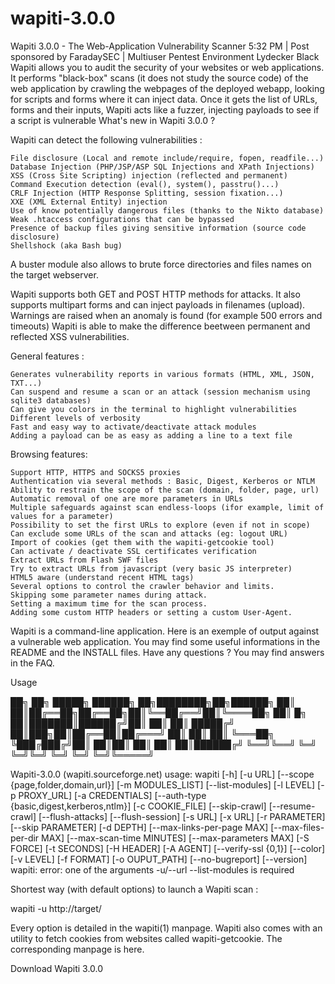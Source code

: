 # wapiti-3.0.0
 Wapiti 3.0.0 - The Web-Application Vulnerability Scanner 5:32 PM | Post sponsored by FaradaySEC | Multiuser Pentest Environment Lydecker Black  Wapiti allows you to audit the security of your websites or web applications. It performs "black-box" scans (it does not study the source code) of the web application by crawling the webpages of the deployed webapp, looking for scripts and forms where it can inject data.  Once it gets the list of URLs, forms and their inputs, Wapiti acts like a fuzzer, injecting payloads to see if a script is vulnerable
 What's new in Wapiti 3.0.0 ?

Wapiti can detect the following vulnerabilities :

    File disclosure (Local and remote include/require, fopen, readfile...)
    Database Injection (PHP/JSP/ASP SQL Injections and XPath Injections)
    XSS (Cross Site Scripting) injection (reflected and permanent)
    Command Execution detection (eval(), system(), passtru()...)
    CRLF Injection (HTTP Response Splitting, session fixation...)
    XXE (XML External Entity) injection
    Use of know potentially dangerous files (thanks to the Nikto database)
    Weak .htaccess configurations that can be bypassed
    Presence of backup files giving sensitive information (source code disclosure)
    Shellshock (aka Bash bug)

A buster module also allows to brute force directories and files names on the target webserver.

Wapiti supports both GET and POST HTTP methods for attacks.
It also supports multipart forms and can inject payloads in filenames (upload).
Warnings are raised when an anomaly is found (for example 500 errors and timeouts)
Wapiti is able to make the difference beetween permanent and reflected XSS vulnerabilities.


General features :

    Generates vulnerability reports in various formats (HTML, XML, JSON, TXT...)
    Can suspend and resume a scan or an attack (session mechanism using sqlite3 databases)
    Can give you colors in the terminal to highlight vulnerabilities
    Different levels of verbosity
    Fast and easy way to activate/deactivate attack modules
    Adding a payload can be as easy as adding a line to a text file


Browsing features:

    Support HTTP, HTTPS and SOCKS5 proxies
    Authentication via several methods : Basic, Digest, Kerberos or NTLM
    Ability to restrain the scope of the scan (domain, folder, page, url)
    Automatic removal of one are more parameters in URLs
    Multiple safeguards against scan endless-loops (ifor example, limit of values for a parameter)
    Possibility to set the first URLs to explore (even if not in scope)
    Can exclude some URLs of the scan and attacks (eg: logout URL)
    Import of cookies (get them with the wapiti-getcookie tool)
    Can activate / deactivate SSL certificates verification
    Extract URLs from Flash SWF files
    Try to extract URLs from javascript (very basic JS interpreter)
    HTML5 aware (understand recent HTML tags)
    Several options to control the crawler behavior and limits.
    Skipping some parameter names during attack.
    Setting a maximum time for the scan process.
    Adding some custom HTTP headers or setting a custom User-Agent.


Wapiti is a command-line application.
Here is an exemple of output against a vulnerable web application.
You may find some useful informations in the README and the INSTALL files.
Have any questions ? You may find answers in the FAQ. 

Usage

 ██╗    ██╗ █████╗ ██████╗ ██╗████████╗██╗██████╗ 
 ██║    ██║██╔══██╗██╔══██╗██║╚══██╔══╝██║╚════██╗
 ██║ █╗ ██║███████║██████╔╝██║   ██║   ██║ █████╔╝
 ██║███╗██║██╔══██║██╔═══╝ ██║   ██║   ██║ ╚═══██╗
 ╚███╔███╔╝██║  ██║██║     ██║   ██║   ██║██████╔╝
  ╚══╝╚══╝ ╚═╝  ╚═╝╚═╝     ╚═╝   ╚═╝   ╚═╝╚═════╝  




Wapiti-3.0.0 (wapiti.sourceforge.net)
usage: wapiti [-h] [-u URL] [--scope {page,folder,domain,url}]
              [-m MODULES_LIST] [--list-modules] [-l LEVEL] [-p PROXY_URL]
              [-a CREDENTIALS] [--auth-type {basic,digest,kerberos,ntlm}]
              [-c COOKIE_FILE] [--skip-crawl] [--resume-crawl]
              [--flush-attacks] [--flush-session] [-s URL] [-x URL]
              [-r PARAMETER] [--skip PARAMETER] [-d DEPTH]
              [--max-links-per-page MAX] [--max-files-per-dir MAX]
              [--max-scan-time MINUTES] [--max-parameters MAX] [-S FORCE]
              [-t SECONDS] [-H HEADER] [-A AGENT] [--verify-ssl {0,1}]
              [--color] [-v LEVEL] [-f FORMAT] [-o OUPUT_PATH]
              [--no-bugreport] [--version]
wapiti: error: one of the arguments -u/--url --list-modules is required


Shortest way (with default options) to launch a Wapiti scan :

wapiti -u http://target/


Every option is detailed in the wapiti(1) manpage.
Wapiti also comes with an utility to fetch cookies from websites called wapiti-getcookie. The corresponding manpage is here.


Download Wapiti 3.0.0
